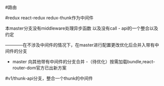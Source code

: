 #路由

#redux
react-redux
redux-thunk作为中间件

本master分支没有middleware处理异步函数
以及没有call - api的一个整合以及约定

————在不涉及中间件的情况下，在master进行配置更改优化后合并入带有中间件的分支
- master 向其他带有中间件的分支合并
-（待优化）按需加载bundle,react-router-dom官方已出新方案

#v1/thunk-api分支，整合一个thunk的中间件

#
#
